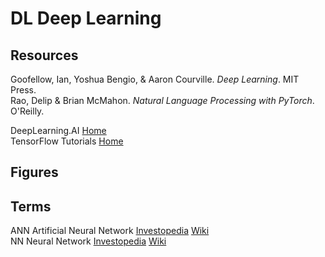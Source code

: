 # DL Deep Learning

## Resources

Goofellow, Ian, Yoshua Bengio, & Aaron Courville. _Deep Learning_. MIT Press.<br>
Rao, Delip & Brian McMahon. _Natural Language Processing with PyTorch_. O'Reilly.<br>

DeepLearning.AI [Home](https://www.deeplearning.ai)<br>
TensorFlow Tutorials [Home](https://www.tensorflow.org/tutorials)<br>

## Figures



## Terms

ANN Artificial Neural Network [Investopedia](https://www.investopedia.com/terms/a/artificial-neural-networks-ann.asp) [Wiki](https://en.wikipedia.org/wiki/Artificial_neural_network)<br>
NN Neural Network [Investopedia](https://www.investopedia.com/terms/n/neuralnetwork.asp) [Wiki](https://en.wikipedia.org/wiki/Artificial_neural_network)<br>
